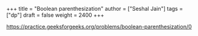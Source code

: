 +++
title = "Boolean parenthesization"
author = ["Seshal Jain"]
tags = ["dp"]
draft = false
weight = 2400
+++

<https://practice.geeksforgeeks.org/problems/boolean-parenthesization/0>
